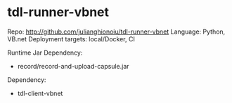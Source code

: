 # tdl-runner-vbnet

Repo: http://github.com/julianghionoiu/tdl-runner-vbnet
Language: Python, VB.net
Deployment targets: local/Docker, CI

Runtime Jar Dependency:

- record/record-and-upload-capsule.jar

Dependency:

- tdl-client-vbnet